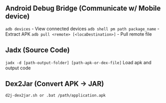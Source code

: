 ## Android Debug Bridge (Communicate w/ Mobile device)

`adb devices` - View connected devices
`adb shell pm path package_name` - Extract APK
`adb pull <remote> [<locaDestination>]` - Pull remote file

## Jadx (Source Code)

`jadx -d [path-output-folder] [path-apk-or-dex-file]` Load apk and output code

## Dex2Jar (Convert APK -> JAR)

`d2j-dex2jar.sh or .bat /path/application.apk` 

